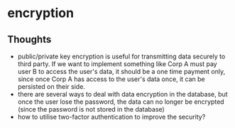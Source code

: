 # encryption


## Thoughts

- public/private key encryption is useful for transmitting data securely to third party. If we want to implement something like Corp A must pay user B to access the user's data, it should be a one time payment only, since once Corp A has access to the user's data once, it can be persisted on their side.
- there are several ways to deal with data encryption in the database, but once the user lose the password, the data can no longer be encrypted (since the password is not stored in the database)
- how to utilise two-factor authentication to improve the security?
